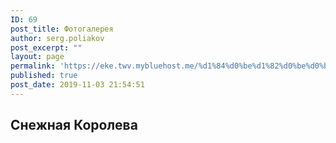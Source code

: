 ```yaml
---
ID: 69
post_title: Фотогалерея
author: serg.poliakov
post_excerpt: ""
layout: page
permalink: 'https://eke.twv.mybluehost.me/%d1%84%d0%be%d1%82%d0%be%d0%b3%d0%b0%d0%bb%d0%b5%d1%80%d0%b5%d1%8f/'
published: true
post_date: 2019-11-03 21:54:51
---
```

<!-- wp:heading -->
<h2>Снежная Королева</h2>
<!-- /wp:heading -->